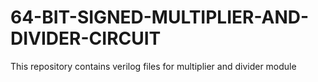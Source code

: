 # 64-BIT-SIGNED-MULTIPLIER-AND-DIVIDER-CIRCUIT
This repository contains verilog files for multiplier and divider module
